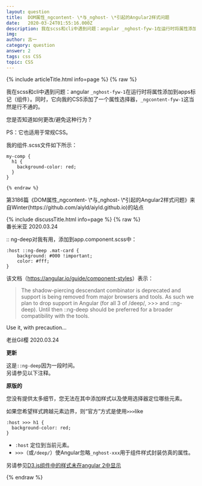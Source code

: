 ```yaml
---
layout: question
title:  DOM属性_ngcontent- \*与_nghost- \*引起的Angular2样式问题
date:   2020-03-24T01:55:16.000Z
description: 我在scss和cli中遇到问题：angular _nghost-fyw-1在运行时将属性添加到apps标记（组件）。同时，它向我的CSS添加了一个属性选择...
img: 
author: 古一
category: question
answer: 2
tags: css CSS
topic: CSS
---
```

<div class="article-root">
  <div class="article">
    {% include articleTitle.html info=page %}
    {% raw %}
    <div class="article-content"><p><font style="vertical-align: inherit;"><font style="vertical-align: inherit;">我在scss和cli中遇到问题：angular </font></font><code>_nghost-fyw-1</code><font style="vertical-align: inherit;"><font style="vertical-align: inherit;">在运行时</font><font style="vertical-align: inherit;">将属性添加</font><font style="vertical-align: inherit;">到apps标记（组件）。</font><font style="vertical-align: inherit;">同时，它向我的CSS添加了一个属性选择器，</font></font><code>_ngcontent-fyw-1</code><font style="vertical-align: inherit;"><font style="vertical-align: inherit;">这当然是行不通的。</font></font></p>

<p><font style="vertical-align: inherit;"><font style="vertical-align: inherit;">您是否知道如何更改/避免这种行为？</font></font></p>

<p><font style="vertical-align: inherit;"><font style="vertical-align: inherit;">PS：它也适用于常规CSS。</font></font></p>

<p><font style="vertical-align: inherit;"><font style="vertical-align: inherit;">我的组件.scss文件如下所示：</font></font></p>

<pre><code>my-comp {<font></font>
  h1 {<font></font>
    background-color: red;<font></font>
  }<font></font>
}<font></font>
</code></pre></div>
    {% endraw %}
  </div>
  <p class="winter_mark">第3186篇《DOM属性_ngcontent- \*与_nghost- \*引起的Angular2样式问题》来自Winter(https://github.com/aiyld/aiyld.github.io)的站点</p>
  <div class="discuss-wrapper">
    {% include discussTitle.html info=page %}
    {% raw %}
    <div class="discuss-list">
    <div class="discuss-item">
        <div class="discuss-parent">
          <div class="discuss-meta">
            <span class="discuss-user">番长米亚</span>
            <span class="discuss-time">2020.03.24</span>
          </div>
          <div class="discuss-comment"><p><font style="vertical-align: inherit;"><font style="vertical-align: inherit;">:: ng-deep对我有用，添加到app.component.scss中：</font></font></p>

<pre><code>:host ::ng-deep .mat-card {<font></font>
    background: #000 !important;<font></font>
    color: #fff;<font></font>
}<font></font>
</code></pre>

<p><font style="vertical-align: inherit;"><font style="vertical-align: inherit;">该文档（</font></font><a href="https://angular.io/guide/component-styles" rel="nofollow noreferrer"><font style="vertical-align: inherit;"><font style="vertical-align: inherit;">https://angular.io/guide/component-styles</font></font></a><font style="vertical-align: inherit;"><font style="vertical-align: inherit;">）表示：</font></font></p>

<blockquote>
  <p>The shadow-piercing descendant combinator is deprecated and support is
  being removed from major browsers and tools. As such we plan to drop
  support in Angular (for all 3 of /deep/, &gt;&gt;&gt; and ::ng-deep). Until
  then ::ng-deep should be preferred for a broader compatibility with
  the tools.</p>
</blockquote>

<p>Use it, with precaution...</p></div>
        </div></div><div class="discuss-item">
        <div class="discuss-parent">
          <div class="discuss-meta">
            <span class="discuss-user">老丝Gil樱</span>
            <span class="discuss-time">2020.03.24</span>
          </div>
          <div class="discuss-comment"><p><strong><font style="vertical-align: inherit;"><font style="vertical-align: inherit;">更新</font></font></strong></p>

<p><font style="vertical-align: inherit;"><font style="vertical-align: inherit;">这是</font></font><code>::ng-deep</code><font style="vertical-align: inherit;"><font style="vertical-align: inherit;">因为一段时间。</font></font><br><font style="vertical-align: inherit;"><font style="vertical-align: inherit;">
另请参见以下注释。</font></font></p>

<p><strong><font style="vertical-align: inherit;"><font style="vertical-align: inherit;">原版的</font></font></strong></p>

<p><font style="vertical-align: inherit;"><font style="vertical-align: inherit;">您没有提供太多细节，您无法在其中添加样式以及使用选择器定位哪些元素。</font></font></p>

<p><font style="vertical-align: inherit;"><font style="vertical-align: inherit;">如果您希望样式跨越元素边界，则“官方”方式是使用</font></font><code>&gt;&gt;&gt;</code><font style="vertical-align: inherit;"><font style="vertical-align: inherit;">like</font></font></p>

<pre><code>:host &gt;&gt;&gt; h1 {<font></font>
  background-color: red;<font></font>
}<font></font>
</code></pre>

<ul>
<li><code>:host</code><font style="vertical-align: inherit;"><font style="vertical-align: inherit;"> 定位到当前元素。</font></font></li>
<li><code>&gt;&gt;&gt;</code><font style="vertical-align: inherit;"><font style="vertical-align: inherit;">（或</font></font><code>/deep/</code><font style="vertical-align: inherit;"><font style="vertical-align: inherit;">）使Angular忽略</font></font><code>_nghost-xxx</code><font style="vertical-align: inherit;"><font style="vertical-align: inherit;">用于组件样式封装仿真的属性。</font></font></li>
</ul>

<p><font style="vertical-align: inherit;"><font style="vertical-align: inherit;">另请参见</font></font><a href="https://stackoverflow.com/questions/36214546/styles-in-component-for-d3-js-do-not-show-in-angular-2"><font style="vertical-align: inherit;"><font style="vertical-align: inherit;">D3.js组件中的样式未在angular 2中显示</font></font></a></p></div>
        </div></div>
    </div>
    {% endraw %}
  </div>
<div>
